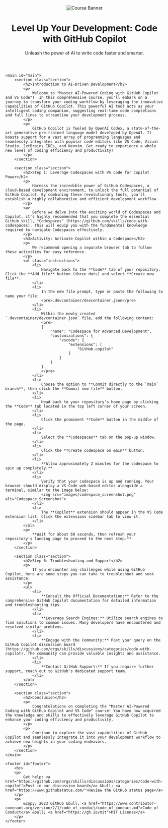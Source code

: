 <!DOCTYPE html>
<html lang="en">
<head>
    <meta charset="UTF-8">
    <meta name="viewport" content="width=device-width, initial-scale=1.0">
    <title>Master AI-Powered Coding with GitHub Copilot and VS Code</title>
    <link rel="stylesheet" href="style.css">
    <script src="script.js"></script>
</head>
<body>
    <header id="header">
        <img src="images/banner.jpg" alt="Course Banner">
        <h1>Level Up Your Development: Code with GitHub Copilot</h1>
        <p>Unleash the power of AI to write code faster and smarter.</p>
    </header>

    <main id="main">
        <section class="section">
            <h2>Introduction to AI-Driven Development</h2>
            <p>
                Welcome to "Master AI-Powered Coding with GitHub Copilot and VS Code"!  In this comprehensive course, you'll embark on a journey to transform your coding workflow by leveraging the innovative capabilities of GitHub Copilot. This powerful AI tool acts as your intelligent coding companion, suggesting real-time code completions and full lines to streamline your development process.
            </p>
            <p>
                GitHub Copilot is fueled by OpenAI Codex, a state-of-the-art generative pre-trained language model developed by OpenAI. It boasts support for a vast array of programming languages and seamlessly integrates with popular code editors like VS Code, Visual Studio, JetBrains IDEs, and Neovim. Get ready to experience a whole new level of coding efficiency and productivity!
            </p>
        </section>

        <section class="section">
            <h2>Step 1: Leverage Codespaces with VS Code for Copilot Power</h2>
            <p>
                Harness the incredible power of GitHub Codespaces, a cloud-based development environment, to unlock the full potential of GitHub Copilot. By combining these revolutionary tools, you'll establish a highly collaborative and efficient development workflow.
            </p>
            <p>
                Before we delve into the exciting world of Codespaces and Copilot, it's highly recommended that you complete the essential GitHub skill, "Codespaces" (https://github.com/skills/code-with-codespaces). This will equip you with the fundamental knowledge required to navigate Codespaces effectively.
            </p>
            <h3>Activity: Activate Copilot within a Codespace</h3>
            <p>
                We recommend opening a separate browser tab to follow these activities for easy reference.
            </p>
            <ol class="instructions">
                <li>
                    Navigate back to the **Code** tab of your repository. Click the **Add file** button (three dots) and select **Create new file**.
                </li>
                <li>
                    In the new file prompt, type or paste the following to name your file:
                    <pre>.devcontainer/devcontainer.json</pre>
                </li>
                <li>
                    Within the newly created `.devcontainer/devcontainer.json` file, add the following content:
                    <pre>
                    {
                        "name": "Codespace for Advanced Development",
                        "customizations": {
                            "vscode": {
                                "extensions": [
                                    "GitHub.copilot"
                                ]
                            }
                        }
                    }
                    </pre>
                </li>
                <li>
                    Choose the option to **Commit directly to the `main` branch**, then click the **Commit new file** button.
                </li>
                <li>
                    Head back to your repository's home page by clicking the **Code** tab located in the top left corner of your screen.
                </li>
                <li>
                    Click the prominent **Code** button in the middle of the page.
                </li>
                <li>
                    Select the **Codespaces** tab on the pop-up window.
                </li>
                <li>
                    Click the **Create codespace on main** button.
                </li>
                <li>
                    **Allow approximately 2 minutes for the codespace to spin up completely.**
                </li>
                <li>
                    Verify that your codespace is up and running. Your browser should display a VS Code web-based editor alongside a terminal, similar to the image below:
                    <img src="images/codespace_screenshot.png" alt="Codespace Screenshot">
                </li>
                <li>
                    The **Copilot** extension should appear in the VS Code extension list. Click the extensions sidebar tab to view it.
                </li>
            </ol>
            <p>
                **Wait for about 60 seconds, then refresh your repository's landing page to proceed to the next step.**
            </p>
        </section>

        <section class="section">
            <h2>Step 6: Troubleshooting and Support</h2>
            <p>
                If you encounter any challenges while using GitHub Copilot, here are some steps you can take to troubleshoot and seek assistance:
            </p>
            <ul>
                <li>
                    **Consult the Official Documentation:** Refer to the comprehensive GitHub Copilot documentation for detailed information and troubleshooting tips.
                </li>
                <li>
                    **Leverage Search Engines:** Utilize search engines to find solutions to common issues. Many developers have encountered and resolved similar problems.
                </li>
                <li>
                    **Engage with the Community:** Post your query on the GitHub Copilot discussion board (https://github.com/orgs/skills/discussions/categories/code-with-copilot). The community can provide valuable insights and assistance.
                </li>
                <li>
                    **Contact GitHub Support:** If you require further support, reach out to GitHub's dedicated support team.
                </li>
            </ul>
        </section>

        <section class="section">
            <h2>Conclusion</h2>
            <p>
                Congratulations on completing the "Master AI-Powered Coding with GitHub Copilot and VS Code" course! You have now acquired the knowledge and skills to effectively leverage GitHub Copilot to enhance your coding efficiency and productivity.
            </p>
            <p>
                Continue to explore the vast capabilities of GitHub Copilot and seamlessly integrate it into your development workflow to achieve new heights in your coding endeavors.
            </p>
        </section>
    </main>

    <footer id="footer">
        <hr>
        <p>
            Get help: <a href="https://github.com/orgs/skills/discussions/categories/code-with-copilot">Post in our discussion board</a> &bull; <a href="https://www.githubstatus.com/">Review the GitHub status page</a>
        </p>
        <p>
            &copy; 2023 GitHub &bull; <a href="https://www.contributor-covenant.org/version/2/1/code_of_conduct/code_of_conduct.md">Code of Conduct</a> &bull; <a href="https://gh.io/mit">MIT License</a>
        </p>
    </footer>
</body>
</html>
